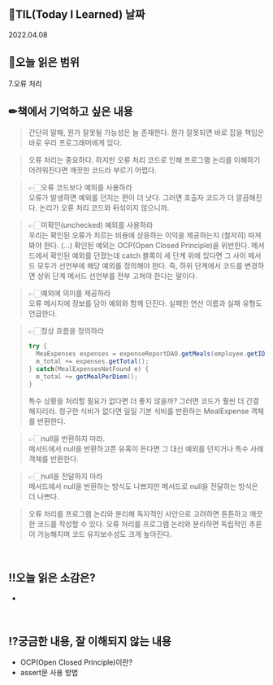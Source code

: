 ## 📆TIL(Today I Learned) 날짜

2022.04.08

## 📑오늘 읽은 범위

7.오류 처리

## ✏책에서 기억하고 싶은 내용

> 간단히 말해, 뭔가 잘못될 가능성은 늘 존재한다. 뭔가 잘못되면 바로 잡을 책임은 바로 우리 프로그래머에게 있다.

> 오류 처리는 중요하다. 하지만 오류 처리 코드로 인해 프로그램 논리를 이해하기 어려워진다면 깨끗한 코드라 부르기 어렵다.

> 👉🏻오류 코드보다 예외를 사용하라  
> 오류가 발생하면 예외를 던지는 편이 더 낫다. 그러면 호출자 코드가 더 깔끔해진다. 논리가 오류 처리 코드와 뒤섞이지 않으니까.

> 👉🏻미확인(unchecked) 예외를 사용하라  
> 우리는 확인된 오류가 치르는 비용에 상응하는 이익을 제공하는지 (철저히) 따져봐야 한다. (...) 확인된 예외는 OCP(Open Closed Principle)을 위반한다. 메서드에서 확인된 예외를 던졌는데 catch 블록이 세 단계 위에 있다면 그 사이 메서드 모두가 선언부에 해당 예외를 정의해야 한다. 즉, 하위 단계에서 코드를 변경하면 상위 단계 메서드 선언부를 전부 고쳐야 한다는 말이다.

> 👉🏻예외에 의미를 제공하라  
> 오류 메시지에 정보를 담아 예외와 함께 던진다. 실패한 연산 이름과 실패 유형도 언급한다.

> 👉🏻정상 흐름을 정의하라
>
> ```java
> try {
>   MeaExpenses expenses = expenseReportDAO.getMeals(employee.getID());
>   m_total += expenses.getTotal();
> } catch(MealExpensesNotFound e) {
>   m_total += getMealPerDiem();
> }
> ```
>
> 특수 상황을 처리할 필요가 없다면 더 좋지 않을까? 그러면 코드가 훨씬 더 간결해지리라. 청구한 식비가 없다면 일일 기본 식비를 반환하는 MealExpense 객체를 반환한다.

> 👉🏻null을 반환하지 마라.  
> 메서드에서 null을 반환하고픈 유혹이 든다면 그 대신 예외를 던지거나 특수 사례 객체를 반환한다.

> 👉🏻null을 전달하지 마라  
> 메서드에서 null을 반환하는 방식도 나쁘지만 메서드로 null을 전달하는 방식은 더 나쁘다.

> 오류 처리를 프로그램 논리와 분리해 독자적인 사안으로 고려하면 튼튼하고 깨끗한 코드를 작성할 수 있다. 오류 처리를 프로그램 논리와 분리하면 독립적인 추론이 가능해지며 코드 유지보수성도 크게 높아진다.

<br />

## ‼오늘 읽은 소감은?

-

<br />

## ⁉궁금한 내용, 잘 이해되지 않는 내용

- OCP(Open Closed Principle)이란?
- assert문 사용 방법
